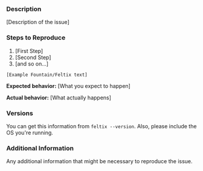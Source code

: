 ### Description

[Description of the issue]

### Steps to Reproduce

1. [First Step]
2. [Second Step]
3. [and so on...]

```
[Example Fountain/Feltix text]
```

**Expected behavior:** [What you expect to happen]

**Actual behavior:** [What actually happens]

### Versions

You can get this information from `feltix --version`. Also, please include the OS you're running.

### Additional Information

Any additional information that might be necessary to reproduce the issue.
